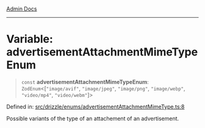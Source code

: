 [Admin Docs](/)

***

# Variable: advertisementAttachmentMimeTypeEnum

> `const` **advertisementAttachmentMimeTypeEnum**: `ZodEnum`\<\[`"image/avif"`, `"image/jpeg"`, `"image/png"`, `"image/webp"`, `"video/mp4"`, `"video/webm"`\]\>

Defined in: [src/drizzle/enums/advertisementAttachmentMimeType.ts:8](https://github.com/syedali237/talawa-api/blob/1ea81b2cbc70edeabb13ce54739da6a490530cde/src/drizzle/enums/advertisementAttachmentMimeType.ts#L8)

Possible variants of the type of an attachement of an advertisement.
